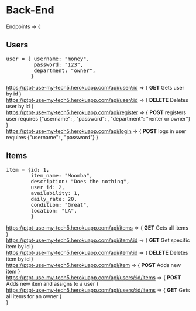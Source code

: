 # Back-End

Endpoints => {  
  
## Users  
<pre>user = { username: "money",
         password: "123",
         department: "owner",
        }</pre>
https://ptpt-use-my-tech5.herokuapp.com/api/user/:id => {
**GET**
Gets user by id
}  
https://ptpt-use-my-tech5.herokuapp.com/api/user/:id => {
**DELETE**
Deletes user by id
}  
https://ptpt-use-my-tech5.herokuapp.com/api/register => {
**POST**
registers user
requires
{"username": ,
"password": ,
"department": "renter or owner"}
}  
https://ptpt-use-my-tech5.herokuapp.com/api/login => {
**POST**
logs in user
requires
{"username": ,
"password"}
}  
  
## Items  
<pre>item = {id: 1,  
        item_name: "Moomba",  
        description: "Does the nothing",  
        user_id: 2,  
        availability: 1,  
        daily_rate: 20,  
        condition: "Great",  
        location: "LA",  
        }</pre>
https://ptpt-use-my-tech5.herokuapp.com/api/items => {
**GET**
Gets all items
}  
https://ptpt-use-my-tech5.herokuapp.com/api/item/:id => {
**GET**
Get specific item by id
}   
https://ptpt-use-my-tech5.herokuapp.com/api/item/:id => {
**DELETE**
Deletes item by id
}  
https://ptpt-use-my-tech5.herokuapp.com/api/item => {
**POST**
Adds new item
}  
https://ptpt-use-my-tech5.herokuapp.com/api/users/:id/items => {
**POST**
Adds new item and assigns to a user
}  
https://ptpt-use-my-tech5.herokuapp.com/api/users/:id/items => {
**GET**
Gets all items for an owner
}  
}
